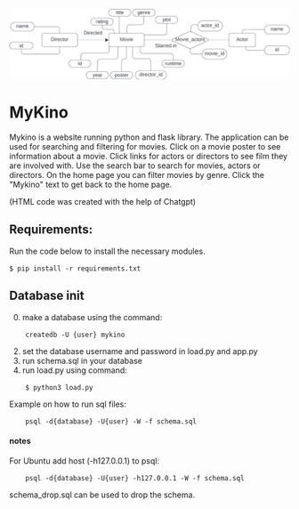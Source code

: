 ![](MyKino_ER_model.jpeg)

# MyKino
Mykino is a website running python and flask library. The application can be used for searching and filtering for movies.
Click on a movie poster to see information about a movie. Click links for actors or directors to see film they are involved with.
Use the search bar to search for movies, actors or directors.
On the home page you can filter movies by genre. Click the "Mykino" text to get back to the home page.

(HTML code was created with the help of Chatgpt)
## Requirements:
Run the code below to install the necessary modules.
    
    $ pip install -r requirements.txt


## Database init
0. make a database using the command:
```
    createdb -U {user} mykino
```
2. set the database username and password in load.py and app.py
3. run schema.sql in your database
4. run load.py using command:
```
    $ python3 load.py
```
Example on how to run sql files: 
```
    psql -d{database} -U{user} -W -f schema.sql
```
#### notes
For Ubuntu add host (-h127.0.0.1) to psql: 
```
    psql -d{database} -U{user} -h127.0.0.1 -W -f schema.sql
```
schema_drop.sql can be used to drop the schema.
